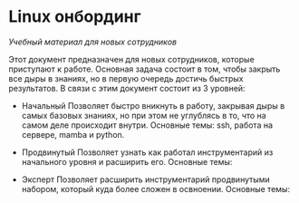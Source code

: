 # Linux онбординг

*Учебный материал для новых сотрудников*

Этот документ предназначен для новых сотрудников, которые приступают к работе. Основная задача состоит в том, чтобы закрыть все дыры в знаниях, но в первую очередь достичь быстрых результатов. В связи с этим документ состоит из 3 уровней:

- Начальный
Позволяет быстро вникнуть в работу, закрывая дыры в самых базовых знаниях, но при этом не углублясь в то, что на самом деле происходит внутри. Основные темы: ssh, работа на сервере, mamba и python.

- Продвинутый
Позволяет узнать как работал инструментарий из начального уровня и расширить его. Основные темы:

- Эксперт
Позволяет расширить инструментарий продвинутыми набором, который куда более сложен в освноении. Основные темы:
